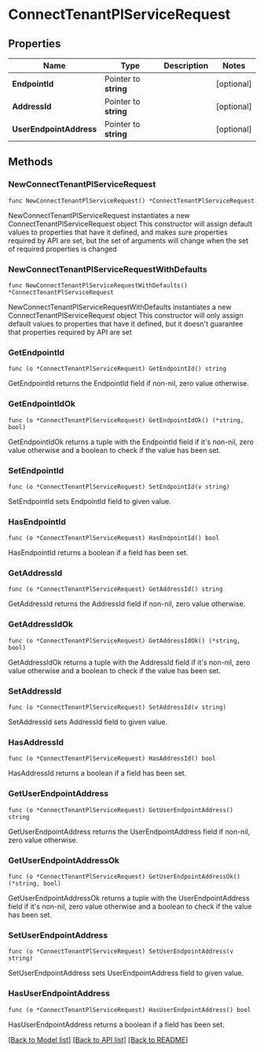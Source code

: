 # ConnectTenantPlServiceRequest

## Properties

Name | Type | Description | Notes
------------ | ------------- | ------------- | -------------
**EndpointId** | Pointer to **string** |  | [optional] 
**AddressId** | Pointer to **string** |  | [optional] 
**UserEndpointAddress** | Pointer to **string** |  | [optional] 

## Methods

### NewConnectTenantPlServiceRequest

`func NewConnectTenantPlServiceRequest() *ConnectTenantPlServiceRequest`

NewConnectTenantPlServiceRequest instantiates a new ConnectTenantPlServiceRequest object
This constructor will assign default values to properties that have it defined,
and makes sure properties required by API are set, but the set of arguments
will change when the set of required properties is changed

### NewConnectTenantPlServiceRequestWithDefaults

`func NewConnectTenantPlServiceRequestWithDefaults() *ConnectTenantPlServiceRequest`

NewConnectTenantPlServiceRequestWithDefaults instantiates a new ConnectTenantPlServiceRequest object
This constructor will only assign default values to properties that have it defined,
but it doesn't guarantee that properties required by API are set

### GetEndpointId

`func (o *ConnectTenantPlServiceRequest) GetEndpointId() string`

GetEndpointId returns the EndpointId field if non-nil, zero value otherwise.

### GetEndpointIdOk

`func (o *ConnectTenantPlServiceRequest) GetEndpointIdOk() (*string, bool)`

GetEndpointIdOk returns a tuple with the EndpointId field if it's non-nil, zero value otherwise
and a boolean to check if the value has been set.

### SetEndpointId

`func (o *ConnectTenantPlServiceRequest) SetEndpointId(v string)`

SetEndpointId sets EndpointId field to given value.

### HasEndpointId

`func (o *ConnectTenantPlServiceRequest) HasEndpointId() bool`

HasEndpointId returns a boolean if a field has been set.

### GetAddressId

`func (o *ConnectTenantPlServiceRequest) GetAddressId() string`

GetAddressId returns the AddressId field if non-nil, zero value otherwise.

### GetAddressIdOk

`func (o *ConnectTenantPlServiceRequest) GetAddressIdOk() (*string, bool)`

GetAddressIdOk returns a tuple with the AddressId field if it's non-nil, zero value otherwise
and a boolean to check if the value has been set.

### SetAddressId

`func (o *ConnectTenantPlServiceRequest) SetAddressId(v string)`

SetAddressId sets AddressId field to given value.

### HasAddressId

`func (o *ConnectTenantPlServiceRequest) HasAddressId() bool`

HasAddressId returns a boolean if a field has been set.

### GetUserEndpointAddress

`func (o *ConnectTenantPlServiceRequest) GetUserEndpointAddress() string`

GetUserEndpointAddress returns the UserEndpointAddress field if non-nil, zero value otherwise.

### GetUserEndpointAddressOk

`func (o *ConnectTenantPlServiceRequest) GetUserEndpointAddressOk() (*string, bool)`

GetUserEndpointAddressOk returns a tuple with the UserEndpointAddress field if it's non-nil, zero value otherwise
and a boolean to check if the value has been set.

### SetUserEndpointAddress

`func (o *ConnectTenantPlServiceRequest) SetUserEndpointAddress(v string)`

SetUserEndpointAddress sets UserEndpointAddress field to given value.

### HasUserEndpointAddress

`func (o *ConnectTenantPlServiceRequest) HasUserEndpointAddress() bool`

HasUserEndpointAddress returns a boolean if a field has been set.


[[Back to Model list]](../README.md#documentation-for-models) [[Back to API list]](../README.md#documentation-for-api-endpoints) [[Back to README]](../README.md)


